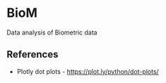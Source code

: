 # BioM
Data analysis of Biometric data

## References
* Plotly dot plots - https://plot.ly/python/dot-plots/
